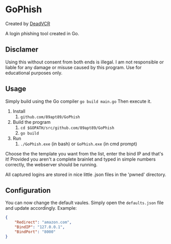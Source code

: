 # GoPhish

Created by [DeadVCR](http://deadvcr.com)

A login phishing tool created in Go.

## Disclamer

Using this without consent from both ends is illegal. I am not responsible or liable for any damage or misuse caused by this program. Use for educational purposes only.

## Usage

Simply build using the Go compiler
`go build main.go`
Then execute it.

1. Install
    1. `github.com/89apt89/GoPhish`
2. Build the program
    1. `cd $GOPATH/src/github.com/89apt89/GoPhish`
    2. `go build`
3. Run
    1. `./GoPhish.exe` (in bash) or `GoPhish.exe` (in cmd prompt)

Choose the the template you want from the list, enter the bind IP and that's it! Provided you aren't a complete brainlet and typed in simple numbers correctly, the webserver should be running.

All captured logins are stored in nice little .json files in the 'pwned' directory.

## Configuration

You can now change the default vaules. Simply open the `defaults.json` file and update accordingly.
Example:

```json
{
    "Redirect": "amazon.com",
    "BindIP": "127.0.0.1",
    "BindPort": "8000"
}
```
